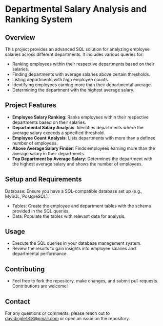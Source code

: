 # Departmental Salary Analysis and Ranking System

## Overview

This project provides an advanced SQL solution for analyzing employee salaries across different departments. It includes various queries for:

- Ranking employees within their respective departments based on their salaries.
- Finding departments with average salaries above certain thresholds.
- Listing departments with high employee counts.
- Identifying employees earning more than their departmental average.
- Determining the department with the highest average salary.

## Project Features

- **Employee Salary Ranking**: Ranks employees within their respective departments based on their salaries.
- **Departmental Salary Analysis**: Identifies departments where the average salary exceeds a specified threshold.
- **Employee Count Analysis**: Lists departments with more than a defined number of employees.
- **Above Average Salary Finder**: Finds employees earning more than the average salary in their departments.
- **Top Department by Average Salary**: Determines the department with the highest average salary and shows the number of employees.

## Setup and Requirements
Database: Ensure you have a SQL-compatible database set up (e.g., MySQL, PostgreSQL).
- Tables: Create the employee and department tables with the schema provided in the SQL queries.
- Data: Populate the tables with relevant data for analysis.
  
## Usage
- Execute the SQL queries in your database management system.
- Review the results to gain insights into employee salaries and departmental performance.

## Contributing
- Feel free to fork the repository, make changes, and submit pull requests. Contributions are welcome!

## Contact
For any questions or comments, please reach out to davidingle18.8@gmail.com or open an issue on the repository.
